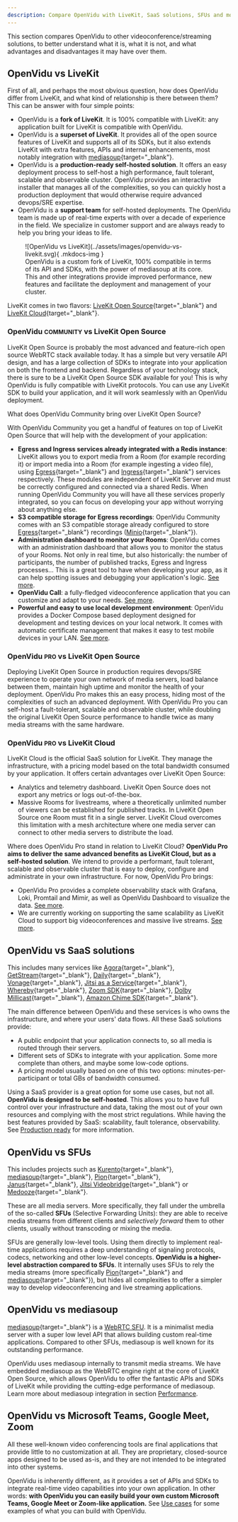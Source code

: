 ```yaml
---
description: Compare OpenVidu with LiveKit, SaaS solutions, SFUs and more to understand its advantages, unique features and benefits over other video conferencing tools.
---
```


This section compares OpenVidu to other videoconference/streaming solutions, to better understand what it is, what it is not, and what advantages and disadvantages it may have over them.

## OpenVidu vs LiveKit

First of all, and perhaps the most obvious question, how does OpenVidu differ from LiveKit, and what kind of relationship is there between them? This can be answer with four simple points:

- OpenVidu is a **fork of LiveKit**. It is 100% compatible with LiveKit: any application built for LiveKit is compatible with OpenVidu.
- OpenVidu is a **superset of LiveKit**. It provides all of the open source features of LiveKit and supports all of its SDKs, but it also extends LiveKit with extra features, APIs and internal enhancements, most notably integration with [mediasoup](https://mediasoup.org/){target="\_blank"}.
- OpenVidu is a **production-ready self-hosted solution**. It offers an easy deployment process to self-host a high performance, fault tolerant, scalable and observable cluster. OpenVidu provides an interactive installer that manages all of the complexities, so you can quickly host a production deployment that would otherwise require advanced devops/SRE expertise.
- OpenVidu is a **support team** for self-hosted deployments. The OpenVidu team is made up of real-time experts with over a decade of experience in the field. We specialize in customer support and are always ready to help you bring your ideas to life.

<figure markdown>
  ![OpenVidu vs LiveKit](../assets/images/openvidu-vs-livekit.svg){ .mkdocs-img }
  <figcaption>OpenVidu is a custom fork of LiveKit, 100% compatible in terms of its API and SDKs, with the power of mediasoup at its core. This and other integrations provide improved performance, new features and facilitate the deployment and management of your cluster.</figcaption>
</figure>

LiveKit comes in two flavors: [LiveKit Open Source](https://github.com/livekit/livekit){target="\_blank"} and [LiveKit Cloud](https://docs.livekit.io/home/cloud/){target="\_blank"}.

### OpenVidu <span class="openvidu-tag openvidu-community-tag" style="font-size: .8em">COMMUNITY</span> vs LiveKit Open Source

LiveKit Open Source is probably the most advanced and feature-rich open source WebRTC stack available today. It has a simple but very versatile API design, and has a large collection of SDKs to integrate into your application on both the frontend and backend. Regardless of your technology stack, there is sure to be a LiveKit Open Source SDK available for you! This is why OpenVidu is fully compatible with LiveKit protocols. You can use any LiveKit SDK to build your application, and it will work seamlessly with an OpenVidu deployment.

What does OpenVidu Community bring over LiveKit Open Source?

With OpenVidu Community you get a handful of features on top of LiveKit Open Source that will help with the development of your application:

- **Egress and Ingress services already integrated with a Redis instance**: LiveKit allows you to export media from a Room (for example recording it) or import media into a Room (for example ingesting a video file), using [Egress](https://docs.livekit.io/home/egress/overview/){target="_blank"} and [Ingress](https://docs.livekit.io/home/ingress/overview/){target="_blank"} services respectively. These modules are independent of LiveKit Server and must be correctly configured and connected via a shared Redis. When running OpenVidu Community you will have all these services properly integrated, so you can focus on developing your app without worrying about anything else.
- **S3 compatible storage for Egress recordings**: OpenVidu Community comes with an S3 compatible storage already configured to store [Egress](https://docs.livekit.io/home/egress/overview/){target="_blank"} recordings ([Minio](https://min.io/){target="_blank"}).
- **Administration dashboard to monitor your Rooms**: OpenVidu comes with an administration dashboard that allows you to monitor the status of your Rooms. Not only in real time, but also historically: the number of participants, the number of published tracks, Egress and Ingress processes... This is a great tool to have when developing your app, as it can help spotting issues and debugging your application's logic. [See more](./self-hosting/production-ready/observability/openvidu-dashboard.md).
- **OpenVidu Call**: a fully-fledged videoconference application that you can customize and adapt to your needs. [See more](./openvidu-call/index.md).
- **Powerful and easy to use local development environment**: OpenVidu provides a Docker Compose based deployment designed for development and testing devices on your local network. It comes with automatic certificate management that makes it easy to test mobile devices in your LAN. [See more](./self-hosting/local.md#accessing-your-local-deployment-from-other-devices-on-your-network).

### OpenVidu <span class="openvidu-tag openvidu-pro-tag" style="font-size: .8em">PRO</span> vs LiveKit Open Source

Deploying LiveKit Open Source in production requires devops/SRE experience to operate your own network of media servers, load balance between them, maintain high uptime and monitor the health of your deployment. OpenVidu Pro makes this an easy process, hiding most of the complexities of such an advanced deployment. With OpenVidu Pro you can self-host a fault-tolerant, scalable and observable cluster, while doubling the original LiveKit Open Source performance to handle twice as many media streams with the same hardware.

### OpenVidu <span class="openvidu-tag openvidu-pro-tag" style="font-size: .8em">PRO</span> vs LiveKit Cloud

LiveKit Cloud is the official SaaS solution for LiveKit. They manage the infrastructure, with a pricing model based on the total bandwidth consumed by your application. It offers certain advantages over LiveKit Open Source:

- Analytics and telemetry dashboard. LiveKit Open Source does not export any metrics or logs out-of-the-box.
- Massive Rooms for livestreams, where a theoretically unlimited number of viewers can be established for published tracks. In LiveKit Open Source one Room must fit in a single server. LiveKit Cloud overcomes this limitation with a mesh architecture where one media server can connect to other media servers to distribute the load.

Where does OpenVidu Pro stand in relation to LiveKit Cloud? **OpenVidu Pro aims to deliver the same advanced benefits as LiveKit Cloud, but as a self-hosted solution**. We intend to provide a performant, fault tolerant, scalable and observable cluster that is easy to deploy, configure and administrate in your own infrastructure. For now, OpenVidu Pro brings:

- OpenVidu Pro provides a complete observability stack with Grafana, Loki, Promtail and Mimir, as well as OpenVidu Dashboard to visualize the data. [See more](./self-hosting/production-ready/observability/index.md).
- We are currently working on supporting the same scalability as LiveKit Cloud to support big videoconferences and massive live streams. [See more](./self-hosting/production-ready/scalability.md#big-videoconferences-and-massive-live-streams-working-on-it).

## OpenVidu vs SaaS solutions

This includes many services like [Agora](https://www.agora.io/){target="\_blank"}, [GetStream](https://getstream.io/){target="\_blank"}, [Daily](https://www.daily.co/){target="\_blank"}, [Vonage](https://www.vonage.com/communications-apis/video/){target="\_blank"}, [Jitsi as a Service](https://jaas.8x8.vc/#/){target="\_blank"}, [Whereby](https://whereby.com/){target="\_blank"}, [Zoom SDK](https://developers.zoom.us/docs/video-sdk/){target="\_blank"}, [Dolby Millicast](https://dolby.io/){target="\_blank"}, [Amazon Chime SDK](https://aws.amazon.com/chime/chime-sdk/){target="\_blank"}.

The main difference between OpenVidu and these services is who owns the infrastructure, and where your users' data flows. All these SaaS solutions provide:

- A public endpoint that your application connects to, so all media is routed through their servers.
- Different sets of SDKs to integrate with your application. Some more complete than others, and maybe some low-code options.
- A pricing model usually based on one of this two options: minutes-per-participant or total GBs of bandwidth consumed.

Using a SaaS provider is a great option for some use cases, but not all. **OpenVidu is designed to be self-hosted**. This allows you to have full control over your infrastructure and data, taking the most out of your own resources and complying with the most strict regulations. While having the best features provided by SaaS: scalability, fault tolerance, observability. See [Production ready](self-hosting/production-ready/index.md) for more information.

## OpenVidu vs SFUs

This includes projects such as [Kurento](https://doc-kurento.readthedocs.io/){target="\_blank"}, [mediasoup](https://mediasoup.org/){target="\_blank"}, [Pion](https://pion.ly/){target="\_blank"}, [Janus](https://janus.conf.meetecho.com/){target="\_blank"}, [Jitsi Videobridge](https://jitsi.org/jitsi-videobridge/){target="\_blank"} or [Medooze](https://github.com/medooze/sfu){target="\_blank"}.

These are all media servers. More specifically, they fall under the umbrella of the so-called **SFUs** (Selective Forwarding Units): they are able to receive media streams from different clients and *selectively forward* them to other clients, usually without transcoding or mixing the media.

SFUs are generally low-level tools. Using them directly to implement real-time applications requires a deep understanding of signaling protocols, codecs, networking and other low-level concepts. **OpenVidu is a higher-level abstraction compared to SFUs**. It internally uses SFUs to rely the media streams (more specifically [Pion](https://pion.ly/){target="\_blank"} and [mediasoup](https://mediasoup.org/){target="\_blank"}), but hides all complexities to offer a simpler way to develop videoconferencing and live streaming applications.

## OpenVidu vs mediasoup

[mediasoup](https://mediasoup.org/){target="\_blank"} is a [WebRTC SFU](#openvidu-vs-sfus). It is a minimalist media server with a super low level API that allows building custom real-time applications. Compared to other SFUs, mediasoup is well known for its outstanding performance.

OpenVidu uses mediasoup internally to transmit media streams. We have embedded mediasoup as the WebRTC engine right at the core of LiveKit Open Source, which allows OpenVidu to offer the fantastic APIs and SDKs of LiveKit while providing the cutting-edge performance of mediasoup. Learn more about mediasoup integration in section [Performance](./self-hosting/production-ready/performance.md).

## OpenVidu vs Microsoft Teams, Google Meet, Zoom

All these well-known video conferencing tools are final applications that provide little to no customization at all. They are proprietary, closed-source apps designed to be used as-is, and they are not intended to be integrated into other systems.

OpenVidu is inherently different, as it provides a set of APIs and SDKs to integrate real-time video capabilities into your own application. In other words: **with OpenVidu you can easily build your own custom Microsoft Teams, Google Meet or Zoom-like application.** See [Use cases](getting-started.md#use-cases) for some examples of what you can build with OpenVidu.
